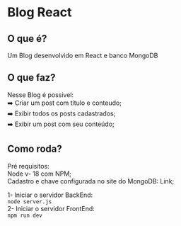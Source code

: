 # Blog React
## O que é?
Um Blog desenvolvido em React e banco MongoDB
## O que faz? 
Nesse Blog é possivel:  
➡️ Criar um post com título e conteudo;  
➡️ Exibir todos os posts cadastrados;  
➡️ Exibir um post com seu conteúdo;  
## Como roda?
Pré requisitos:  
Node v- 18 com NPM;  
Cadastro e chave configurada no site do MongoDB: Link;  

1- Iniciar o servidor BackEnd:  
  ````node server.js````  
2- Iniciar o servidor FrontEnd:  
  ````npm run dev````  


